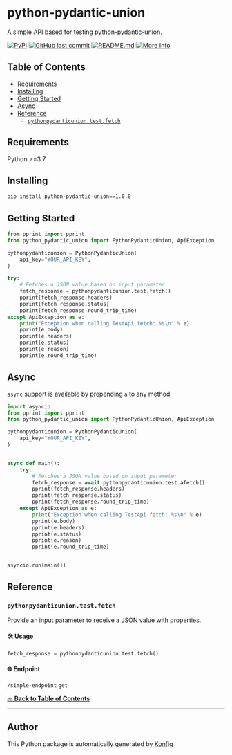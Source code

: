 # python-pydantic-union

A simple API based for testing python-pydantic-union.


[![PyPI](https://img.shields.io/badge/PyPI-v1.0.0-blue)](https://pypi.org/project/python-pydantic-union/1.0.0)
[![GitHub last commit](https://img.shields.io/github/last-commit/konfig-dev/konfig.svg)](https://github.com/konfig-dev/konfig/commits)
[![README.md](https://img.shields.io/badge/README-Click%20Here-green)](https://github.com/konfig-dev/konfig/tree/main/python#readme)
[![More Info](https://img.shields.io/badge/More%20Info-Click%20Here-orange)](http://example.com/support)

## Table of Contents

<!-- toc -->

- [Requirements](#requirements)
- [Installing](#installing)
- [Getting Started](#getting-started)
- [Async](#async)
- [Reference](#reference)
  * [`pythonpydanticunion.test.fetch`](#pythonpydanticuniontestfetch)

<!-- tocstop -->

## Requirements

Python >=3.7

## Installing

```sh
pip install python-pydantic-union==1.0.0
```

## Getting Started

```python
from pprint import pprint
from python_pydantic_union import PythonPydanticUnion, ApiException

pythonpydanticunion = PythonPydanticUnion(
    api_key="YOUR_API_KEY",
)

try:
    # Fetches a JSON value based on input parameter
    fetch_response = pythonpydanticunion.test.fetch()
    pprint(fetch_response.headers)
    pprint(fetch_response.status)
    pprint(fetch_response.round_trip_time)
except ApiException as e:
    print("Exception when calling TestApi.fetch: %s\n" % e)
    pprint(e.body)
    pprint(e.headers)
    pprint(e.status)
    pprint(e.reason)
    pprint(e.round_trip_time)
```

## Async

`async` support is available by prepending `a` to any method.

```python
import asyncio
from pprint import pprint
from python_pydantic_union import PythonPydanticUnion, ApiException

pythonpydanticunion = PythonPydanticUnion(
    api_key="YOUR_API_KEY",
)


async def main():
    try:
        # Fetches a JSON value based on input parameter
        fetch_response = await pythonpydanticunion.test.afetch()
        pprint(fetch_response.headers)
        pprint(fetch_response.status)
        pprint(fetch_response.round_trip_time)
    except ApiException as e:
        print("Exception when calling TestApi.fetch: %s\n" % e)
        pprint(e.body)
        pprint(e.headers)
        pprint(e.status)
        pprint(e.reason)
        pprint(e.round_trip_time)


asyncio.run(main())
```


## Reference
### `pythonpydanticunion.test.fetch`

Provide an input parameter to receive a JSON value with properties.

#### 🛠️ Usage

```python
fetch_response = pythonpydanticunion.test.fetch()
```

#### 🌐 Endpoint

`/simple-endpoint` `get`

[🔙 **Back to Table of Contents**](#table-of-contents)

---


## Author
This Python package is automatically generated by [Konfig](https://konfigthis.com)
